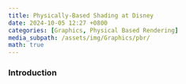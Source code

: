 ```yaml
---
title: Physically-Based Shading at Disney
date: 2024-10-05 12:27 +0800
categories: [Graphics, Physical Based Rendering]
media_subpath: /assets/img/Graphics/pbr/
math: true
---
```


### Introduction
